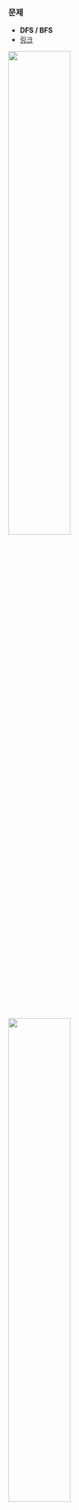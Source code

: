 ### 문제
+ **DFS / BFS**  
+ [링크](https://programmers.co.kr/learn/courses/30/lessons/43162)  
<img src="https://user-images.githubusercontent.com/75300807/123510577-53e7ee00-d6b7-11eb-92eb-2b0a2744d165.PNG" height="50%" width="50%">
<img src="https://user-images.githubusercontent.com/75300807/123510580-564a4800-d6b7-11eb-86c5-420216326658.PNG" height="50%" width="50%">

### 풀이

+ BFS 풀이

```javascript
function solution(n, computers) {
    let answer = 0;
    let queue = [];
    let check = Array.from({length:n}, ()=>0);
    let connected = Array.from({length:n}, ()=>Array());
    for(let i=0; i<n; i++) {
        for(let j=0; j<n; j++) {
            if(computers[i][j] === 1 && i !== j) connected[i].push(j);
        }
    }

    for(let i=0; i<check.length; i++) {
        if(check[i] === 0) {
            check[i] = 1;
            queue.push(i);
            while(queue.length) {
                let com = queue.shift();
                for(let j=0; j<connected[com].length; j++) {
                    if(check[connected[com][j]] === 0) {
                        check[connected[com][j]] = 1;
                        queue.push(connected[com][j]);
                    }
                }
            }
            answer++;
        }
    }

    return answer;
}
```

그래프를 사용해, 자기 자신을 제외하고 연결되어 있는 컴퓨터를 인접리스트로 만든다.

체크 배열을 만든 뒤 0번 컴퓨터부터 자신과 연결되어 있는 컴퓨터를 큐에 담고 체크한다. (BFS)

더 이상 연결된 컴퓨터가 없으면 정답++를 하고 체크되지 않은 다음 컴퓨터로 넘어간다.



+ DFS 풀이

```javascript
function solution(n, computers) {
    let answer = 0;
    
    function DFS(com) {
        for(let k=0; k<n; k++) {
            if(computers[com][k] === 1) {
                computers[com][k] = 0;
                DFS(k);
            }
        }
    }
    
    for(let i=0; i<n; i++) {
        for(let j=0; j<n; j++) {
            if(computers[i][j] === 1) {
                DFS(j);
                answer++;
            }
        }
    }

    return answer;
}
```

DFS 함수는 각 컴퓨터에 대해서 연결되어 있는 모든 컴퓨터를 깊이 우선으로 순회하며 0으로 체크한다.

더 이상 체크할 컴퓨터가 없다는 것은 하나의 네트워크에 연결된 모든 컴퓨터를 순회했다는 의미이니 정답++를 한다.



**이 문제는 BFS/인접리스트를 사용한 1번 풀이의 속도가 훨씬 빠름**.
